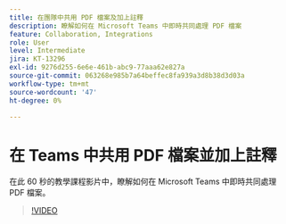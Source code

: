 ```yaml
---
title: 在團隊中共用 PDF 檔案及加上註釋
description: 瞭解如何在 Microsoft Teams 中即時共同處理 PDF 檔案
feature: Collaboration, Integrations
role: User
level: Intermediate
jira: KT-13296
exl-id: 9276d255-6e6e-461b-abc9-77aaa62e827a
source-git-commit: 063268e985b7a64beffec8fa939a3d8b38d3d03a
workflow-type: tm+mt
source-wordcount: '47'
ht-degree: 0%

---
```


# 在 Teams 中共用 PDF 檔案並加上註釋

在此 60 秒的教學課程影片中，瞭解如何在 Microsoft Teams 中即時共同處理 PDF 檔案。

>[!VIDEO](https://video.tv.adobe.com/v/343048?quality=12&learn=on&hidetitle=true)

